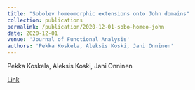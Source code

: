 ```yaml
---
title: "Sobolev homeomorphic extensions onto John domains"
collection: publications
permalink: /publication/2020-12-01-sobo-homeo-john
date: 2020-12-01
venue: 'Journal of Functional Analysis'
authors: 'Pekka Koskela, Aleksis Koski, Jani Onninen'
---
```

Pekka Koskela, Aleksis Koski, Jani Onninen

[Link](https://www.sciencedirect.com/science/article/pii/S0022123620302627)

